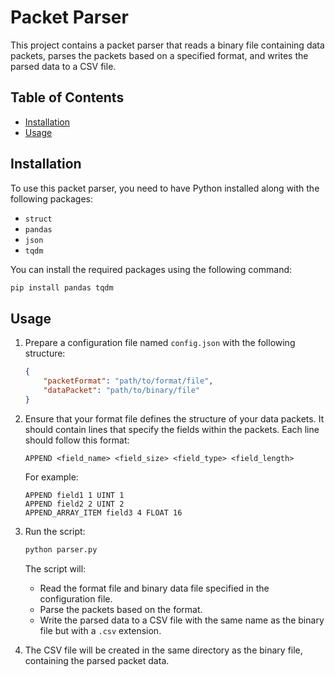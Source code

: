 # Packet Parser

This project contains a packet parser that reads a binary file containing data packets, parses the packets based on a specified format, and writes the parsed data to a CSV file.

## Table of Contents

- [Installation](#installation)
- [Usage](#usage)

## Installation

To use this packet parser, you need to have Python installed along with the following packages:

- `struct`
- `pandas`
- `json`
- `tqdm`

You can install the required packages using the following command:

```bash
pip install pandas tqdm
```

## Usage

1. Prepare a configuration file named `config.json` with the following structure:

    ```json
    {
        "packetFormat": "path/to/format/file",
        "dataPacket": "path/to/binary/file"
    }
    ```

2. Ensure that your format file defines the structure of your data packets. It should contain lines that specify the fields within the packets. Each line should follow this format:

    ```
    APPEND <field_name> <field_size> <field_type> <field_length>
    ```

    For example:

    ```
    APPEND field1 1 UINT 1
    APPEND field2 2 UINT 2
    APPEND_ARRAY_ITEM field3 4 FLOAT 16
    ```

3. Run the script:

    ```bash
    python parser.py
    ```

    The script will:
    - Read the format file and binary data file specified in the configuration file.
    - Parse the packets based on the format.
    - Write the parsed data to a CSV file with the same name as the binary file but with a `.csv` extension.

4. The CSV file will be created in the same directory as the binary file, containing the parsed packet data.

